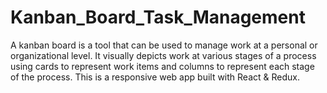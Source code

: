# Kanban_Board_Task_Management
A kanban board is a tool that can be used to manage work at a personal or organizational level. It visually depicts work at various stages of a process using cards to represent work items and columns to represent each stage of the process. This is a responsive web app built with React &amp; Redux.
